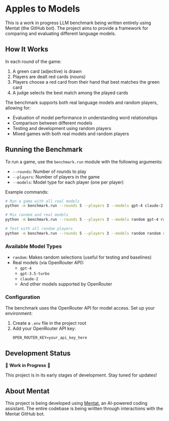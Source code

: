 # Apples to Models

This is a work in progress LLM benchmark being written entirely using Mentat (the GitHub bot). The project aims to provide a framework for comparing and evaluating different language models.

## How It Works

In each round of the game:
1. A green card (adjective) is drawn
2. Players are dealt red cards (nouns)
3. Players choose a red card from their hand that best matches the green card
4. A judge selects the best match among the played cards

The benchmark supports both real language models and random players, allowing for:
- Evaluation of model performance in understanding word relationships
- Comparison between different models
- Testing and development using random players
- Mixed games with both real models and random players

## Running the Benchmark

To run a game, use the `benchmark.run` module with the following arguments:
- `--rounds`: Number of rounds to play
- `--players`: Number of players in the game
- `--models`: Model type for each player (one per player)

Example commands:
```bash
# Run a game with all real models
python -m benchmark.run --rounds 5 --players 3 --models gpt-4 claude-2 gpt-3.5-turbo

# Mix random and real models
python -m benchmark.run --rounds 5 --players 3 --models random gpt-4 random

# Test with all random players
python -m benchmark.run --rounds 5 --players 3 --models random random random
```

### Available Model Types
- `random`: Makes random selections (useful for testing and baselines)
- Real models (via OpenRouter API):
  - `gpt-4`
  - `gpt-3.5-turbo`
  - `claude-2`
  - And other models supported by OpenRouter

### Configuration
The benchmark uses the OpenRouter API for model access. Set up your environment:
1. Create a `.env` file in the project root
2. Add your OpenRouter API key:
   ```
   OPEN_ROUTER_KEY=your_api_key_here
   ```

## Development Status

🚧 **Work in Progress** 🚧

This project is in its early stages of development. Stay tuned for updates!

## About Mentat

This project is being developed using [Mentat](https://mentat.ai), an AI-powered coding assistant. The entire codebase is being written through interactions with the Mentat GitHub bot.